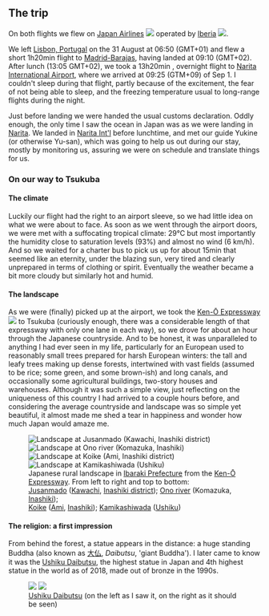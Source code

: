 ## The trip

On both flights we flew on [Japan Airlines](https://en.wikipedia.org/wiki/Japan_Airlines) <img class="inline" src="https://logos-download.com/wp-content/uploads/2016/05/Japan_Airlines_JAL_logo.png"> operated by [Iberia](https://en.wikipedia.org/wiki/Iberia_(airline)) <img class="inline" src="https://logosandtypes.com/wp-content/uploads/iberia.svg">.

We left [Lisbon, Portugal](https://en.wikipedia.org/wiki/Lisbon_Airport) on the 31 August at 06:50 (GMT+01) and flew a short 1h20min flight to [Madrid-Barajas](https://en.wikipedia.org/wiki/Adolfo_Su%C3%A1rez_Madrid%E2%80%93Barajas_Airport), having landed at 09:10 (GMT+02). After lunch (13:05 GMT+02), we took a 13h20min , overnight flight to [Narita International Airport](https://en.wikipedia.org/wiki/Narita_International_Airport), where we arrived at 09:25 (GTM+09) of Sep 1. I couldn't sleep during that flight, partly because of the excitement, the fear of not being able to sleep, and the freezing temperature usual to long-range flights during the night.

Just before landing we were handed the usual customs declaration. Oddly enough, the only time I saw the ocean in Japan was as we were landing in [Narita](https://en.wikipedia.org/wiki/Narita,_Chiba). We landed in [Narita Int'l](https://en.wikipedia.org/wiki/Narita_International_Airport) before lunchtime, and met our guide Yukine (or otherwise Yu-san), which was going to help us out during our stay, mostly by monitoring us, assuring we were on schedule and translate things for us.

### On our way to Tsukuba

#### The climate

Luckily our flight had the right to an airport sleeve, so we had little idea on what we were about to face. As soon as we went through the airport doors, we were met with a suffocating tropical climate: 29°C but most importantly the humidity close to saturation levels (93%) and almost no wind (6 km/h). And so we waited for a charter bus to pick us up for about 15min that seemed like an eternity, under the blazing sun, very tired and clearly unprepared in terms of clothing or spirit. Eventually the weather became a bit more cloudy but similarly hot and humid.

#### The landscape

As we were (finally) picked up at the airport, we took the [Ken-Ō Expressway](https://en.wikipedia.org/wiki/Ken-%C5%8C_Expressway) <img class="inline" src="https://upload.wikimedia.org/wikipedia/commons/thumb/f/f0/C4_Expressway_%28Japan%29.png/68px-C4_Expressway_%28Japan%29.png"> to Tsukuba (curiously enough, there was a considerable length of that expressway with only one lane in each way), so we drove for about an hour through the Japanese countryside. And to be honest, it was unparalleled to anything I had ever seen in my life, particularly for an European used to reasonably small trees prepared for harsh European winters: the tall and leafy trees making up dense forests, intertwined with vast fields (assumed to be rice; some green, and some brown-ish) and long canals, and occasionally some agricultural buildings, two-story houses and warehouses. Although it was such a simple view, just reflecting on the uniqueness of this country I had arrived to a couple hours before, and considering the average countryside and landscape was so simple yet beautiful, it almost made me shed a tear in happiness and wonder how much Japan would amaze me.

<figure>
    <div class="flex-image-stripe">
        <img src="https://i.imgur.com/SiFJh8w.jpg" alt="Landscape at Jusanmado (Kawachi, Inashiki district)">
        <img src="https://i.imgur.com/zDOjJtL.jpg" alt="Landscape at Ono river (Komazuka, Inashiki)">
        <img src="https://i.imgur.com/9hglLKh.jpg" alt="Landscape at Koike (Ami, Inashiki district)">
        <img src="https://i.imgur.com/6ksII8q.jpg" alt="Landscape at Kamikashiwada (Ushiku)">
    </div>
    <figcaption>Japanese rural landscape in <a href="https://en.wikipedia.org/wiki/Ibaraki_Prefecture">Ibaraki Prefecture</a> from the <a href="https://en.wikipedia.org/wiki/Ken-%C5%8C_Expressway">Ken-Ō Expressway</a>. From left to right and top to bottom:<br><a href="https://www.google.com/maps/@35.9043102,140.3751123,139a,35y,307.27h,58.44t/data=!3m1!1e3?hl=en">Jusanmado</a> (<a href="https://en.wikipedia.org/wiki/Kawachi,_Ibaraki">Kawachi</a>, <a href="https://en.wikipedia.org/wiki/Inashiki_District,_Ibaraki">Inashiki district</a>); <a href="https://www.google.com/maps/@35.9392512,140.3312605,83a,35y,254.53h,75.59t/data=!3m1!1e3?hl=en">Ono river</a> (Komazuka, <a href="https://en.wikipedia.org/wiki/Inashiki,_Ibaraki">Inashiki</a>);<br>
    <a href="https://www.google.com/maps/@35.9923544,140.1903331,47a,35y,202.97h,75.36t/data=!3m1!1e3?hl=en">Koike</a> (<a href="https://en.wikipedia.org/wiki/Ami,_Ibaraki">Ami</a>, <a href="https://en.wikipedia.org/wiki/Inashiki,_Ibaraki">Inashiki</a>); <a href="https://www.google.com/maps/@35.9944758,140.1594784,31a,35y,206.72h,77.14t/data=!3m1!1e3?hl=en">Kamikashiwada</a> (<a href="https://en.wikipedia.org/wiki/Ushiku,_Ibaraki">Ushiku</a>)</figcaption>
</figure>

#### The religion: a first impression

From behind the forest, a statue appears in the distance: a huge standing Buddha (also known as [大仏](https://en.wikipedia.org/wiki/Daibutsu), *Daibutsu*, 'giant Buddha'). I later came to know it was the [Ushiku Daibutsu](https://en.wikipedia.org/wiki/Ushiku_Daibutsu), the highest statue in Japan and 4th highest statue in the world as of 2018, made out of bronze in the 1990s.

<figure>
    <div class="flex-image-stripe">
        <img style="flex: 1.3333;" src="https://i.imgur.com/OUBgST4.jpg">
        <img style="flex: 1.3636;" src="https://upload.wikimedia.org/wikipedia/en/6/62/Ushiku.jpg">
    </div>
<figcaption><a href="https://en.wikipedia.org/wiki/Ushiku_Daibutsu">Ushiku Daibutsu</a> (on the left as I saw it, on the right as it should be seen)</figcaption>
</figure>
